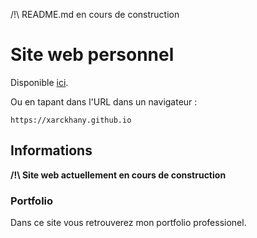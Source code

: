 /!\ README.md en cours de construction

# Site web personnel

Disponible [ici](https://xarckhany.github.io "Lien vers mon site web").

Ou en tapant dans l'URL dans un navigateur : 
```
https://xarckhany.github.io
```

## Informations

  **/!\ Site web actuellement en cours de construction**

### Portfolio

Dans ce site vous retrouverez mon portfolio professionel.
